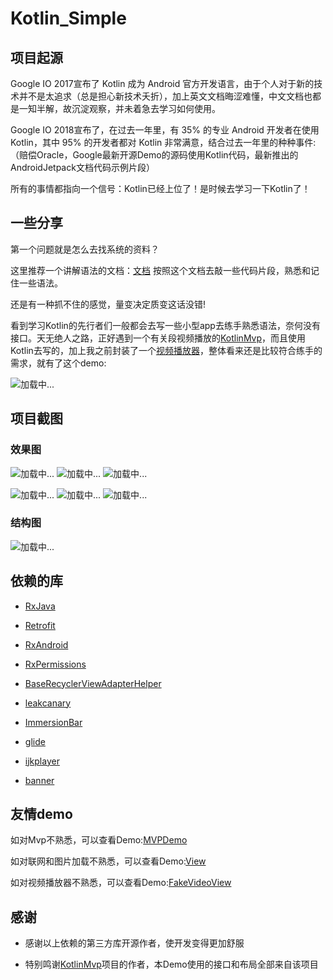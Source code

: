 # Kotlin_Simple

项目起源
------------
Google IO 2017宣布了 Kotlin 成为 Android 官方开发语言，由于个人对于新的技术并不是太追求（总是担心新技术夭折），加上英文文档晦涩难懂，中文文档也都是一知半解，故沉淀观察，并未着急去学习如何使用。

Google IO 2018宣布了，在过去一年里，有 35% 的专业 Android 开发者在使用 Kotlin，其中 95% 的开发者都对 Kotlin 非常满意，结合过去一年里的种种事件:（赔偿Oracle，Google最新开源Demo的源码使用Kotlin代码，最新推出的AndroidJetpack文档代码示例片段）   

所有的事情都指向一个信号：Kotlin已经上位了！是时候去学习一下Kotlin了！

一些分享
-------
第一个问题就是怎么去找系统的资料？

这里推荐一个讲解语法的文档：[文档](https://hltj.gitbooks.io/kotlin-reference-chinese/content/txt/comparison-to-java.html) 按照这个文档去敲一些代码片段，熟悉和记住一些语法。

还是有一种抓不住的感觉，量变决定质变这话没错!

看到学习Kotlin的先行者们一般都会去写一些小型app去练手熟悉语法，奈何没有接口。天无绝人之路，正好遇到一个有关段视频播放的[KotlinMvp](https://github.com/git-xuhao/KotlinMvp )，而且使用Kotlin去写的，加上我之前封装了一个[视频播放器](https://github.com/XiFanYin/FakeVideoView )，整体看来还是比较符合练手的需求，就有了这个demo: 

![加载中...](https://github.com/XiFanYin/Kotlin_Simple/blob/master/app/src/main/res/mipmap-xxhdpi/iconapp.png)

项目截图
-------


### 效果图

![加载中...](https://github.com/XiFanYin/Kotlin_Simple/blob/master/app/src/main/res/drawable/h.png)        ![加载中...](https://github.com/XiFanYin/Kotlin_Simple/blob/master/app/src/main/res/drawable/b.png)    ![加载中...](https://github.com/XiFanYin/Kotlin_Simple/blob/master/app/src/main/res/drawable/c.png)




![加载中...](https://github.com/XiFanYin/Kotlin_Simple/blob/master/app/src/main/res/drawable/d.png)        ![加载中...](https://github.com/XiFanYin/Kotlin_Simple/blob/master/app/src/main/res/drawable/e.png)    ![加载中...](https://github.com/XiFanYin/Kotlin_Simple/blob/master/app/src/main/res/drawable/f.png)

### 结构图

![加载中...](https://github.com/XiFanYin/Kotlin_Simple/blob/master/app/src/main/res/drawable/project.png)     


依赖的库
-----
* [RxJava](https://github.com/ReactiveX/RxJava)

* [Retrofit](https://github.com/square/retrofit)

* [RxAndroid](https://github.com/ReactiveX/RxAndroid)

* [RxPermissions](https://github.com/tbruyelle/RxPermissions)

* [BaseRecyclerViewAdapterHelper](https://github.com/CymChad/BaseRecyclerViewAdapterHelper)

* [leakcanary](https://github.com/square/leakcanary)

* [ImmersionBar](https://github.com/gyf-dev/ImmersionBar)

* [glide](https://github.com/bumptech/glide)

* [ijkplayer](https://github.com/Bilibili/ijkplayer)

* [banner](https://github.com/youth5201314/banner)

友情demo
------

如对Mvp不熟悉，可以查看Demo:[MVPDemo](https://github.com/XiFanYin/MVPDemo)

如对联网和图片加载不熟悉，可以查看Demo:[View](https://github.com/XiFanYin/View)

如对视频播放器不熟悉，可以查看Demo:[FakeVideoView](https://github.com/XiFanYin/FakeVideoView)

感谢
-------
* 感谢以上依赖的第三方库开源作者，使开发变得更加舒服

* 特别鸣谢[KotlinMvp](https://github.com/git-xuhao/KotlinMvp)项目的作者，本Demo使用的接口和布局全部来自该项目








  
